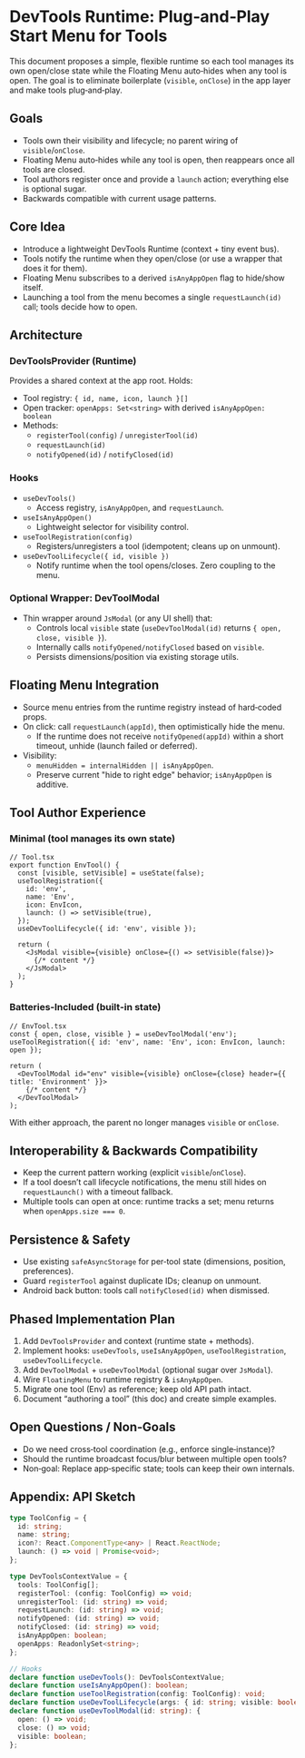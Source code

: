 # DevTools Runtime: Plug‑and‑Play Start Menu for Tools

This document proposes a simple, flexible runtime so each tool manages its own open/close state while the Floating Menu auto‑hides when any tool is open. The goal is to eliminate boilerplate (`visible`, `onClose`) in the app layer and make tools plug‑and‑play.

## Goals

- Tools own their visibility and lifecycle; no parent wiring of `visible`/`onClose`.
- Floating Menu auto‑hides while any tool is open, then reappears once all tools are closed.
- Tool authors register once and provide a `launch` action; everything else is optional sugar.
- Backwards compatible with current usage patterns.

## Core Idea

- Introduce a lightweight DevTools Runtime (context + tiny event bus).
- Tools notify the runtime when they open/close (or use a wrapper that does it for them).
- Floating Menu subscribes to a derived `isAnyAppOpen` flag to hide/show itself.
- Launching a tool from the menu becomes a single `requestLaunch(id)` call; tools decide how to open.

## Architecture

### DevToolsProvider (Runtime)

Provides a shared context at the app root. Holds:

- Tool registry: `{ id, name, icon, launch }[]`
- Open tracker: `openApps: Set<string>` with derived `isAnyAppOpen: boolean`
- Methods:
  - `registerTool(config)` / `unregisterTool(id)`
  - `requestLaunch(id)`
  - `notifyOpened(id)` / `notifyClosed(id)`

### Hooks

- `useDevTools()`
  - Access registry, `isAnyAppOpen`, and `requestLaunch`.
- `useIsAnyAppOpen()`
  - Lightweight selector for visibility control.
- `useToolRegistration(config)`
  - Registers/unregisters a tool (idempotent; cleans up on unmount).
- `useDevToolLifecycle({ id, visible })`
  - Notify runtime when the tool opens/closes. Zero coupling to the menu.

### Optional Wrapper: DevToolModal

- Thin wrapper around `JsModal` (or any UI shell) that:
  - Controls local `visible` state (`useDevToolModal(id)` returns `{ open, close, visible }`).
  - Internally calls `notifyOpened/notifyClosed` based on `visible`.
  - Persists dimensions/position via existing storage utils.

## Floating Menu Integration

- Source menu entries from the runtime registry instead of hard‑coded props.
- On click: call `requestLaunch(appId)`, then optimistically hide the menu.
  - If the runtime does not receive `notifyOpened(appId)` within a short timeout, unhide (launch failed or deferred).
- Visibility:
  - `menuHidden = internalHidden || isAnyAppOpen`.
  - Preserve current "hide to right edge" behavior; `isAnyAppOpen` is additive.

## Tool Author Experience

### Minimal (tool manages its own state)

```tsx
// Tool.tsx
export function EnvTool() {
  const [visible, setVisible] = useState(false);
  useToolRegistration({
    id: 'env',
    name: 'Env',
    icon: EnvIcon,
    launch: () => setVisible(true),
  });
  useDevToolLifecycle({ id: 'env', visible });

  return (
    <JsModal visible={visible} onClose={() => setVisible(false)}>
      {/* content */}
    </JsModal>
  );
}
```

### Batteries‑Included (built‑in state)

```tsx
// EnvTool.tsx
const { open, close, visible } = useDevToolModal('env');
useToolRegistration({ id: 'env', name: 'Env', icon: EnvIcon, launch: open });

return (
  <DevToolModal id="env" visible={visible} onClose={close} header={{ title: 'Environment' }}>
    {/* content */}
  </DevToolModal>
);
```

With either approach, the parent no longer manages `visible` or `onClose`.

## Interoperability & Backwards Compatibility

- Keep the current pattern working (explicit `visible`/`onClose`).
- If a tool doesn’t call lifecycle notifications, the menu still hides on `requestLaunch()` with a timeout fallback.
- Multiple tools can open at once: runtime tracks a set; menu returns when `openApps.size === 0`.

## Persistence & Safety

- Use existing `safeAsyncStorage` for per‑tool state (dimensions, position, preferences).
- Guard `registerTool` against duplicate IDs; cleanup on unmount.
- Android back button: tools call `notifyClosed(id)` when dismissed.

## Phased Implementation Plan

1. Add `DevToolsProvider` and context (runtime state + methods).
2. Implement hooks: `useDevTools`, `useIsAnyAppOpen`, `useToolRegistration`, `useDevToolLifecycle`.
3. Add `DevToolModal` + `useDevToolModal` (optional sugar over `JsModal`).
4. Wire `FloatingMenu` to runtime registry & `isAnyAppOpen`.
5. Migrate one tool (Env) as reference; keep old API path intact.
6. Document “authoring a tool” (this doc) and create simple examples.

## Open Questions / Non‑Goals

- Do we need cross‑tool coordination (e.g., enforce single‑instance)?
- Should the runtime broadcast focus/blur between multiple open tools?
- Non‑goal: Replace app‑specific state; tools can keep their own internals.

## Appendix: API Sketch

```ts
type ToolConfig = {
  id: string;
  name: string;
  icon?: React.ComponentType<any> | React.ReactNode;
  launch: () => void | Promise<void>;
};

type DevToolsContextValue = {
  tools: ToolConfig[];
  registerTool: (config: ToolConfig) => void;
  unregisterTool: (id: string) => void;
  requestLaunch: (id: string) => void;
  notifyOpened: (id: string) => void;
  notifyClosed: (id: string) => void;
  isAnyAppOpen: boolean;
  openApps: ReadonlySet<string>;
};

// Hooks
declare function useDevTools(): DevToolsContextValue;
declare function useIsAnyAppOpen(): boolean;
declare function useToolRegistration(config: ToolConfig): void;
declare function useDevToolLifecycle(args: { id: string; visible: boolean }): void;
declare function useDevToolModal(id: string): {
  open: () => void;
  close: () => void;
  visible: boolean;
};
```

